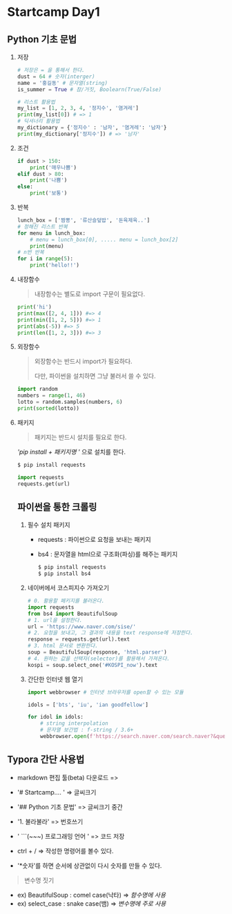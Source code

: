 # Startcamp Day1

## Python 기초 문법

1. 저장

   ```python
   # 저장은 = 을 통해서 한다.
   dust = 64 # 숫자(interger)
   name = '홍길동' # 문자열(string)
   is_summer = True # 참/거짓, Boolearn(True/False)
   
   # 리스트 활용법
   my_list = [1, 2, 3, 4, '정지수', '염겨레']
   print(my_list[0]) # => 1
   # 딕셔너리 활용법
   my_dictionary = {'정지수' : '남자', '염겨레': '남자'}
   print(my_dictionary['정지수']) # => '남자'
   
   ```

   

2. 조건

   ```python
   if dust > 150:
       print('매우나쁨')
   elif dust > 80:
       print('나쁨')
   else:
       print('보통')
   ```

   

3. 반복

   ```python
   lunch_box = ['짬뽕', '류산슬덮밥', '돈육제육..']
   # 정해진 리스트 반복
   for menu in lunch_box:
       # menu = lunch_box[0], ..... menu = lunch_box[2]
       print(menu)
   # n번 반복
   for i in range(5):
       print('hello!!')
   ```

4. 내장함수

   > 내장함수는 별도로 import 구문이 필요없다.

   ```python
   print('hi')
   print(max([2, 4, 1])) #=> 4
   print(min([1, 2, 5])) #=> 1
   print(abs(-5)) #=> 5
   print(len([1, 2, 3])) #=> 3
   ```



5. 외장함수

   > 외장함수는 반드시 import가 필요하다.
   >
   > 다만, 파이썬을 설치하면 그냥 불러서 쓸 수 있다.

   ```python
   import random
   numbers = range(1, 46)
   lotto = random.samples(numbers, 6)
   print(sorted(lotto))
   ```
   
   
   
6. 패키지

   > 패키지는 반드시 설치를 필요로 한다.

   *'pip install + 패키지명 '* 으로 설치를 한다.

   ```bash
   $ pip install requests
   ```

   ```python
   import requests
   requests.get(url)
   ```
   
   
   
   ## 파이썬을 통한 크롤링
   
   1. 필수 설치 패키지
   
      * requests : 파이썬으로 요청을 보내는 패키지
      
      * bs4 : 문자열을 html으로 구조화(파싱)를 해주는 패키지
      
        ```bash
        $ pip install requests
        $ pip install bs4
        ```
      
   2. 네이버에서 코스피지수 가져오기
   
      ```python
      # 0. 활용할 페키지를 불러온다.
      import requests
      from bs4 import BeautifulSoup
      # 1. url을 설정한다.
      url = 'https://www.naver.com/sise/'
      # 2. 요청을 보내고, 그 결과의 내용을 text response에 저장한다.
      response = requests.get(url).text
      # 3. html 문서로 변환한다.
      soup = BeautifulSoup(response, 'html.parser')
      # 4. 원하는 값을 선택자(selector)를 활용해서 가져온다.
      kospi = soup.select_one('#KOSPI_now').text
      ```
   
   3. 간단한 인터넷 웹 열기
   
      ```python
      import webbrowser # 인터넷 브라우저를 open할 수 있는 모듈
      
      idols = ['bts', 'iu', 'ian goodfellow']
      
      for idol in idols:
          # string interpolation
          # 문자열 보간법 : f-string / 3.6+  
          webbrowser.open(f'https://search.naver.com/search.naver?&query={idol}')
      ```
   
      
   









## Typora 간단 사용법

* markdown 편집 툴(beta) 다운로드 => 

* '# Startcamp.... ' => 글씨크기 

* '## Python 기초 문법' => 글씨크기 중간

* '1. 불라불라'  => 번호쓰기

* ' ```(~~~) 프로그래밍 언어 ' => 코드 저장

* ctrl + / => 작성한 명령어를 볼수 있다.
* '*숫자'를 하면 순서에 상관없이 다시 숫자를 만들 수 있다.

> 변수명 짓기

+ ex) BeautifulSoup : comel case(낙타) =>  *함수명에 사용* 
+ ex) select_case : snake case(뱀) => *변수명에 주로 사용*